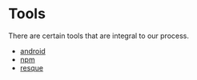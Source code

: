 # Tools

There are certain tools that are integral to our process.

* [android](android)
* [npm](npm)
* [resque](resque)
